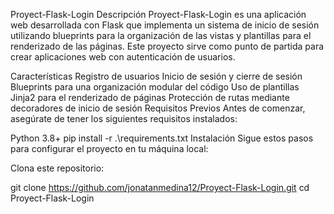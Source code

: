 Proyect-Flask-Login
Descripción
Proyect-Flask-Login es una aplicación web desarrollada con Flask que implementa un sistema de inicio de sesión utilizando blueprints para la organización de las vistas y plantillas para el renderizado de las páginas. Este proyecto sirve como punto de partida para crear aplicaciones web con autenticación de usuarios.

Características
Registro de usuarios
Inicio de sesión y cierre de sesión
Blueprints para una organización modular del código
Uso de plantillas Jinja2 para el renderizado de páginas
Protección de rutas mediante decoradores de inicio de sesión
Requisitos Previos
Antes de comenzar, asegúrate de tener los siguientes requisitos instalados:

Python 3.8+
pip install -r .\requirements.txt
Instalación
Sigue estos pasos para configurar el proyecto en tu máquina local:

Clona este repositorio:

git clone https://github.com/jonatanmedina12/Proyect-Flask-Login.git
cd Proyect-Flask-Login